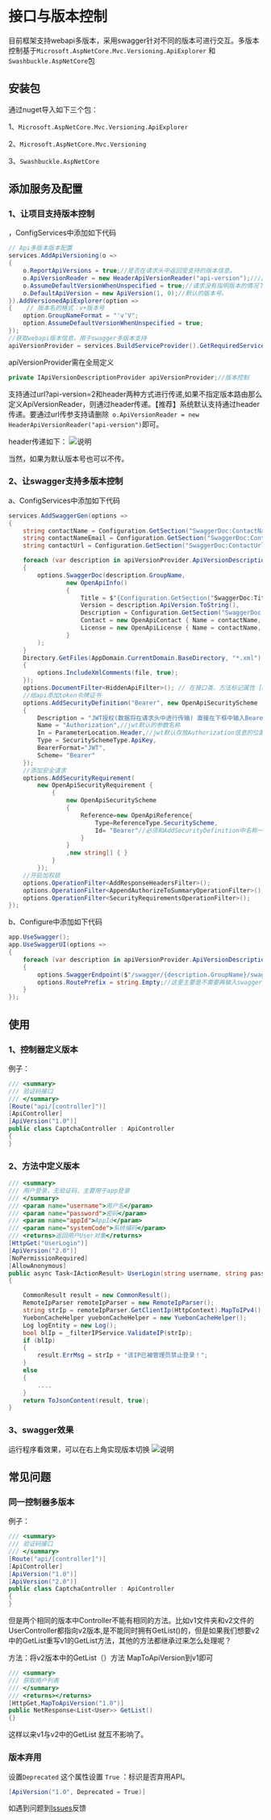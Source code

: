 # 接口与版本控制

目前框架支持webapi多版本，采用swagger针对不同的版本可进行交互。多版本控制基于`Microsoft.AspNetCore.Mvc.Versioning.ApiExplorer` 和`Swashbuckle.AspNetCore`包

## 安装包

通过nuget导入如下三个包：

1、`Microsoft.AspNetCore.Mvc.Versioning.ApiExplorer` 

2、`Microsoft.AspNetCore.Mvc.Versioning`

3、`Swashbuckle.AspNetCore`

## 添加服务及配置

### 1、让项目支持版本控制
，ConfigServices中添加如下代码

``` cs
// Api多版本版本配置
services.AddApiVersioning(o =>
{
    o.ReportApiVersions = true;//是否在请求头中返回受支持的版本信息。
    o.ApiVersionReader = new HeaderApiVersionReader("api-version");////版本信息放到header ,不写在不配置路由的情况下，版本信息放到response url 中
    o.AssumeDefaultVersionWhenUnspecified = true;//请求没有指明版本的情况下是否使用默认的版本。
    o.DefaultApiVersion = new ApiVersion(1, 0);//默认的版本号。
}).AddVersionedApiExplorer(option =>
{    // 版本名的格式：v+版本号
    option.GroupNameFormat = "'v'V";
    option.AssumeDefaultVersionWhenUnspecified = true;
});
//获取webapi版本信息，用于swagger多版本支持 
apiVersionProvider = services.BuildServiceProvider().GetRequiredService<IApiVersionDescriptionProvider>();
```

apiVersionProvider需在全局定义

```cs
private IApiVersionDescriptionProvider apiVersionProvider;//版本控制
```

支持通过url?api-version=2和header两种方式进行传递,如果不指定版本路由那么定义ApiVersionReader，则通过header传递。【推荐】系统默认支持通过header传递。要通过url传参支持请删除` o.ApiVersionReader = new HeaderApiVersionReader("api-version")`即可。

header传递如下：
![说明](/assets/img/webapidemo.png "说明")

当然，如果为默认版本号也可以不传。

### 2、让swagger支持多版本控制

a、ConfigServices中添加如下代码

``` cs
services.AddSwaggerGen(options =>
{
    string contactName = Configuration.GetSection("SwaggerDoc:ContactName").Value;
    string contactNameEmail = Configuration.GetSection("SwaggerDoc:ContactEmail").Value;
    string contactUrl = Configuration.GetSection("SwaggerDoc:ContactUrl").Value;

    foreach (var description in apiVersionProvider.ApiVersionDescriptions)
    {
        options.SwaggerDoc(description.GroupName,
                new OpenApiInfo()
                {
                    Title = $"{Configuration.GetSection("SwaggerDoc:Title").Value}v{description.ApiVersion}",
                    Version = description.ApiVersion.ToString(),
                    Description = Configuration.GetSection("SwaggerDoc:Description").Value,
                    Contact = new OpenApiContact { Name = contactName, Email = contactNameEmail, Url = new Uri(contactUrl) },
                    License = new OpenApiLicense { Name = contactName, Url = new Uri(contactUrl) }
                }
        );
    }
    Directory.GetFiles(AppDomain.CurrentDomain.BaseDirectory, "*.xml").ToList().ForEach(file =>
    {
        options.IncludeXmlComments(file, true);
    });
    options.DocumentFilter<HiddenApiFilter>(); // 在接口类、方法标记属性 [HiddenApi]，可以阻止【Swagger文档】生成
    //给api添加token令牌证书
    options.AddSecurityDefinition("Bearer", new OpenApiSecurityScheme
    {
        Description = "JWT授权(数据将在请求头中进行传输) 直接在下框中输入Bearer {token}（注意两者之间是一个空格）\"",
        Name = "Authorization",//jwt默认的参数名称
        In = ParameterLocation.Header,//jwt默认存放Authorization信息的位置(请求头中)
        Type = SecuritySchemeType.ApiKey,
        BearerFormat="JWT",
        Scheme= "Bearer"
    });
    //添加安全请求
    options.AddSecurityRequirement(
        new OpenApiSecurityRequirement {
            { 
                new OpenApiSecurityScheme
                {
                    Reference=new OpenApiReference{
                        Type=ReferenceType.SecurityScheme,
                        Id= "Bearer"//必须和AddSecurityDefinition中名称一致
                    }
                }
                ,new string[] { }
            }
        });
    //开启加权锁
    options.OperationFilter<AddResponseHeadersFilter>();
    options.OperationFilter<AppendAuthorizeToSummaryOperationFilter>();
    options.OperationFilter<SecurityRequirementsOperationFilter>();
});
```

b、Configure中添加如下代码

```cs
app.UseSwagger();
app.UseSwaggerUI(options =>
{
    foreach (var description in apiVersionProvider.ApiVersionDescriptions)
    {
        options.SwaggerEndpoint($"/swagger/{description.GroupName}/swagger.json", $"{Configuration.GetSection("SwaggerDoc:Title").Value+description.GroupName.ToUpperInvariant()}");
        options.RoutePrefix = string.Empty;//这里主要是不需要再输入swagger这个默认前缀
    }
});
```
## 使用

### 1、控制器定义版本

例子：
``` cs
/// <summary>
/// 验证码接口
/// </summary>
[Route("api/[controller]")]
[ApiController]
[ApiVersion("1.0")]
public class CaptchaController : ApiController
{
}
```

### 2、方法中定义版本

```cs
/// <summary>
/// 用户登录，无验证码，主要用于app登录
/// </summary>
/// <param name="username">用户名</param>
/// <param name="password">密码</param>
/// <param name="appId">AppId</param>
/// <param name="systemCode">系统编码</param>
/// <returns>返回用户User对象</returns>
[HttpGet("UserLogin")]
[ApiVersion("2.0")]
[NoPermissionRequired]
[AllowAnonymous]
public async Task<IActionResult> UserLogin(string username, string password,  string appId, string systemCode)
{

    CommonResult result = new CommonResult();
    RemoteIpParser remoteIpParser = new RemoteIpParser();
    string strIp = remoteIpParser.GetClientIp(HttpContext).MapToIPv4().ToString();
    YuebonCacheHelper yuebonCacheHelper = new YuebonCacheHelper();
    Log logEntity = new Log();
    bool blIp = _filterIPService.ValidateIP(strIp);
    if (blIp)
    {
        result.ErrMsg = strIp + "该IP已被管理员禁止登录！";
    }
    else
    {
        ....
    }
    return ToJsonContent(result, true);
}

```

### 3、swagger效果
运行程序看效果，可以在右上角实现版本切换
![说明](/assets/img/swaggerdemo.png "说明")

## 常见问题

### 同一控制器多版本
例子：
``` cs
/// <summary>
/// 验证码接口
/// </summary>
[Route("api/[controller]")]
[ApiController]
[ApiVersion("1.0")]
[ApiVersion("2.0")]
public class CaptchaController : ApiController
{
}
```

但是两个相同的版本中Controller不能有相同的方法。比如v1文件夹和v2文件的UserController都指向v2版本,是不能同时拥有GetList()的，但是如果我们想要v2中的GetList重写v1的GetList方法，其他的方法都继承过来怎么处理呢？

方法：将v2版本中的GetList（）方法 MapToApiVersion到v1即可
```cs
/// <summary>
/// 获取用户列表
/// </summary>
/// <returns></returns>
[HttpGet,MapToApiVersion("1.0")]
public NetResponse<List<User>> GetList()
{}
```
这样以来v1与v2中的GetList 就互不影响了。

### 版本弃用
设置`Deprecated`  这个属性设置 `True` ：标识是否弃用API。
```cs
[ApiVersion("1.0", Deprecated = True)]
```


如遇到问题到[Issues](https://gitee.com/yuebon/YuebonNetCore/issues)反馈